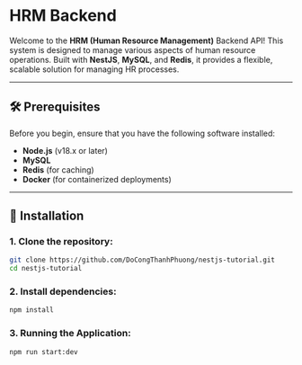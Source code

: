# HRM Backend

Welcome to the **HRM (Human Resource Management)** Backend API! This system is designed to manage various aspects of human resource operations. Built with **NestJS**, **MySQL**, and **Redis**, it provides a flexible, scalable solution for managing HR processes.

---

## 🛠️ Prerequisites

Before you begin, ensure that you have the following software installed:

- **Node.js** (v18.x or later)
- **MySQL**
- **Redis** (for caching)
- **Docker** (for containerized deployments)

---

## 🚧 Installation

### 1. Clone the repository:

```bash
git clone https://github.com/DoCongThanhPhuong/nestjs-tutorial.git
cd nestjs-tutorial
```

### 2. Install dependencies:

```bash
npm install
```

### 3. Running the Application:

```bash
npm run start:dev
```
